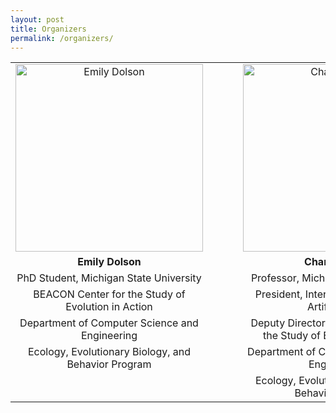 ```yaml
---
layout: post
title: Organizers
permalink: /organizers/
---
```


|   | || ||
| :------------------: |-----------------------------------------------------------|-----------------------------------------------------|--------------------------------------------------------------------------------------------------------------| :------------------: |
| <img class="p1" src="http://cse.msu.edu/~dolsonem/wordpress/wp-content/uploads/2014/09/DolsonHeadshot-225x300.jpg" alt="Emily Dolson" height="300">  |||| <img class="p2" src="http://www.ofria.com/OfriaPhoto-web.jpg" alt="Charles Ofria" height="300">  |
| **Emily Dolson**  | || | **Charles Ofria**  |
| PhD Student, Michigan State University  | || | Professor, Michigan State University|
| BEACON Center for the Study of Evolution in Action  | || | President, International Society for Artificial Life|
| Department of Computer Science and Engineering  | || | Deputy Director, BEACON Center for the Study of Evolution in Action|
| Ecology, Evolutionary Biology, and Behavior Program  | || | Department of Computer Science and Engineering|
|   | || | Ecology, Evolutionary Biology, and Behavior Program|
